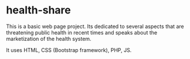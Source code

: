 # health-share

This is a basic web page project. Its dedicated to several aspects that are 
threatening public health in recent times and speaks about the marketization of the
health system. 

It uses HTML, CSS (Bootstrap framework), PHP, JS. 
